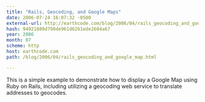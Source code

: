 ```yaml
---
title: "Rails, Geocoding, and Google Maps"
date: 2006-07-24 16:07:32 -0500
external-url: http://earthcode.com/blog/2006/04/rails_geocoding_and_google_map.html
hash: 94921889d798de961d8261ede2604a67
year: 2006
month: 07
scheme: http
host: earthcode.com
path: /blog/2006/04/rails_geocoding_and_google_map.html

---
```


This is a simple example to demonstrate how to display a Google Map using Ruby on Rails, including utilizing a geocoding web service to translate addresses to geocodes.
